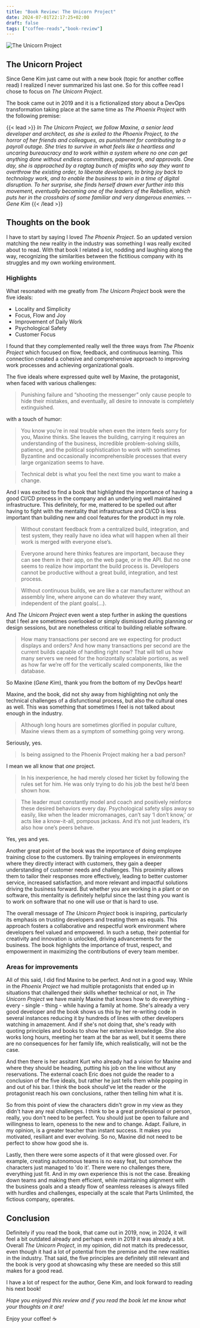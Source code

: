 ```yaml
---
title: "Book Review: The Unicorn Project"
date: 2024-07-01T22:17:25+02:00
draft: false
tags: ["coffee-reads","book-review"]
---
```

![The Unicorn Project](cover.png)

## The Unicorn Project

Since Gene Kim just came out with a new book (topic for another coffee read) I realized I never summarized his last one. So for this coffee read I chose to focus on *The Unicorn Project*.

The book came out in 2019 and it is a fictionalized story about a DevOps transformation taking place at the same time as *The Phoenix Project* with the following premise:

{{< lead >}}
*In The Unicorn Project, we follow Maxine, a senior lead developer and architect, as she is exiled to the Phoenix Project, to the horror of her friends and colleagues, as punishment for contributing to a payroll outage. She tries to survive in what feels like a heartless and uncaring bureaucracy and to work within a system where no one can get anything done without endless committees, paperwork, and approvals. One day, she is approached by a ragtag bunch of misfits who say they want to overthrow the existing order, to liberate developers, to bring joy back to technology work, and to enable the business to win in a time of digital disruption. To her surprise, she finds herself drawn ever further into this movement, eventually becoming one of the leaders of the Rebellion, which puts her in the crosshairs of some familiar and very dangerous enemies. -- Gene Kim*
{{< /lead >}}


## Thoughts on the book

I have to start by saying I loved *The Phoenix Project*. So an updated version matching the new reality in the industry was something I was really excited about to read. With that book I related a lot, nodding and laughing along the way, recognizing the similarities between the fictitious company with its struggles and my own working environment.

### Highlights

What resonated with me greatly from *The Unicorn Project* book were the five ideals:

- Locality and Simplicity
- Focus, Flow and Joy
- Improvement of Daily Work
- Psychological Safety
- Customer Focus

I found that they complemented really well the three ways from *The Phoenix Project* which focused on flow, feedback, and continuous learning. This connection created a cohesive and comprehensive approach to improving work processes and achieving organizational goals.

The five ideals where expressed quite well by Maxine, the protagonist, when faced with various challenges:

> Punishing failure and “shooting the messenger” only cause people to hide their mistakes, and eventually, all desire to innovate is completely extinguished.

with a touch of humor:

> You know you’re in real trouble when even the intern feels sorry for you, Maxine thinks. She leaves the building, carrying it requires an understanding of the business, incredible problem-solving skills, patience, and the political sophistication to work with sometimes Byzantine and occasionally incomprehensible processes that every large organization seems to have.

> Technical debt is what you feel the next time you want to make a change.

And I was excited to find a book that highlighted the importance of having a good CI/CD process in the company and an underlying well maintained infrastructure. This definitely, for me, mattered to be spelled out after having to fight with the mentality that infrastructure and CI/CD is less important than building new and cool features for the product in my role.

> Without constant feedback from a centralized build, integration, and test system, they really have no idea what will happen when all their work is merged with everyone else’s.

> Everyone around here thinks features are important, because they can see them in their app, on the web page, or in the API. But no one seems to realize how important the build process is. Developers cannot be productive without a great build, integration, and test process.

> Without continuous builds, we are like a car manufacturer without an assembly line, where anyone can do whatever they want, independent of the plant goals(...).

And *The Unicorn Project* even went a step further in asking the questions that I feel are sometimes overlooked or simply dismissed during planning or design sessions, but are nonetheless critical to building reliable software.

> How many transactions per second are we expecting for product displays and orders? And how many transactions per second are the current builds capable of handling right now? That will tell us how many servers we need for the horizontally scalable portions, as well as how far we’re off for the vertically scaled components, like the database.

So Maxine (_Gene Kim_), thank you from the bottom of my DevOps heart!

Maxine, and the book, did not shy away from highlighting not only the technical challenges of a disfunctional process, but also the cultural ones as well. This was something that sometimes I feel is not talked about enough in the industry.

> Although long hours are sometimes glorified in popular culture, Maxine views them as a symptom of something going very wrong.

Seriously, yes.

> Is being assigned to the Phoenix Project making her a bad person?

I mean we all know that *one* project.

> In his inexperience, he had merely closed her ticket by following the rules set for him. He was only trying to do his job the best he’d been shown how.

> The leader must constantly model and coach and positively reinforce these desired behaviors every day. Psychological safety slips away so easily, like when the leader micromanages, can’t say ‘I don’t know,’ or acts like a know-it-all, pompous jackass. And it’s not just leaders, it’s also how one’s peers behave.

Yes, yes and yes.

Another great point of the book was the importance of doing employee training close to the customers. By training employees in environments where they directly interact with customers, they gain a deeper understanding of customer needs and challenges. This proximity allows them to tailor their responses more effectively, leading to better customer service, increased satisfaction, and more relevant and impactful solutions driving the business forward. But whether you are working in a plant or on software, this mentality is definitely helpful since the last thing you want is to work on software that no one will use or that is hard to use.

The overall message of *The Unicorn Project* book is inspiring, particularly its emphasis on trusting developers and treating them as equals. This approach fosters a collaborative and respectful work environment where developers feel valued and empowered. In such a setup, their potential for creativity and innovation is unlocked, driving advancements for the business. The book highlights the importance of trust, respect, and empowerment in maximizing the contributions of every team member.

### Areas for improvements

All of this said, I did find Maxine to be perfect. And not in a good way. While in the *Phoenix Project* we had multiple protagonists that ended up in situations that challenged their skills whether technical or not, in *The Unicorn Project* we have mainly Maxine that knows how to do everything - every - single - thing - while having a family at home. She's already a very good developer and the book shows us this by her re-writing code in several instances reducing it by hundreds of lines with other developers watching in amazement. And if she's not doing that, she's ready with quoting principles and books to show her extensive knowledge. She also works long hours, meeting her team at the bar as well, but it seems there are no consequences for her family life, which realistically, will not be the case.

And then there is her assitant Kurt who already had a vision for Maxine and where they should be heading, putting his job on the line without any reservations. The external coach Eric does not guide the reader to a conclusion of the five ideals, but rather he just tells them while popping in and out of his bar. I think the book should've let the reader or the protagonist reach his own conclusions, rather then telling him what it is. 

So from this point of view the characters didn't grow in my view as they didn't have any real challenges. I think to be a great professional or person, really, you don't need to be perfect. You should just be open to failure and willingness to learn, openess to the new and to change. Adapt. Failure, in my opinion, is a greater teacher than instant success. It makes you motivated, resiliant and ever evolving. So no, Maxine did not need to be perfect to show how good she is.

Lastly, then there were some aspects of it that were glossed over. For example, creating autonomous teams is no easy feat, but somehow the characters just managed to 'do it'. There were no challenges there, everything just fit. And in my own experience this is not the case. Breaking down teams and making them efficient, while maintaining alignment with the business goals and a steady flow of seamless releases is always filled with hurdles and challenges, especially at the scale that Parts Unlimited, the fictious company, operates.

## Conclusion

Definitely if you read the book, that came out in 2019, now, in 2024, it will feel a bit outdated already and perhaps even in 2019 it was already a bit. Overall *The Unicorn Project*, in my opinion, did not match its predecessor, even though it had a lot of potential from the premise and the new realities in the industry. That said, the five principles are definitely still relevant and the book is very good at showcasing why these are needed so this still makes for a good read.

I have a lot of respect for the author, Gene Kim, and look forward to reading his next book!

*Hope you enjoyed this review and if you read the book let me know what your thoughts on it are!*

Enjoy your coffee! ☕️
